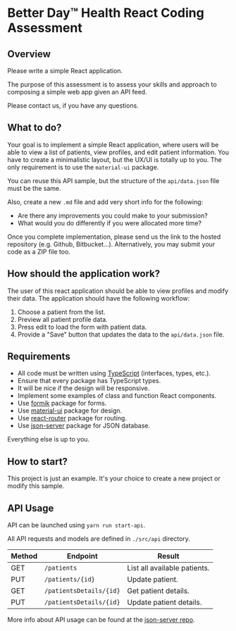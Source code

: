 # Better Day™ Health React Coding Assessment

## Overview

Please write a simple React application.

The purpose of this assessment is to assess your skills and approach to composing a simple web app given an API feed.

Please contact us, if you have any questions.

## What to do?

Your goal is to implement a simple React application, where users will be able to view a list of patients, view profiles, and edit patient information.
You have to create a minimalistic layout, but the UX/UI is totally up to you. The only requirement is to use the `material-ui` package.

You can reuse this API sample, but the structure of the `api/data.json` file must be the same.

Also, create a new `.md` file and add very short info for the following:

- Are there any improvements you could make to your submission?
- What would you do differently if you were allocated more time?

Once you complete implementation, please send us the link to the hosted repository (e.g. Github, Bitbucket...). Alternatively, you may submit your code as a ZIP file too.

## How should the application work?

The user of this react application should be able to view profiles and modify their data.
The application should have the following workflow:

1. Choose a patient from the list.
2. Preview all patient profile data.
3. Press edit to load the form with patient data.
4. Provide a "Save" button that updates the data to the `api/data.json` file.

## Requirements

- All code must be written using [TypeScript](http://typescriptlang.org/) (interfaces, types, etc.).
- Ensure that every package has TypeScript types.
- It will be nice if the design will be responsive.
- Implement some examples of class and function React components.
- Use [formik](https://formik.org/) package for forms.
- Use [material-ui](https://material-ui.com/) package for design.
- Use [react-router](https://reactrouter.com/web) package for routing.
- Use [json-server](https://github.com/typicode/json-server) package for JSON database.

Everything else is up to you.

## How to start?

This project is just an example. It's your choice to create a new project or modify this sample.

## API Usage

API can be launched using `yarn run start-api`.

All API requests and models are defined in `./src/api` directory.

| Method | Endpoint                | Result                       |
| ------ | ----------------------- | ---------------------------- |
| GET    | `/patients`             | List all available patients. |
| PUT    | `/patients/{id}`        | Update patient.              |
| GET    | `/patientsDetails/{id}` | Get patient details.         |
| PUT    | `/patientsDetails/{id}` | Update patient details.      |

More info about API usage can be found at the [json-server repo](https://github.com/typicode/json-server).
